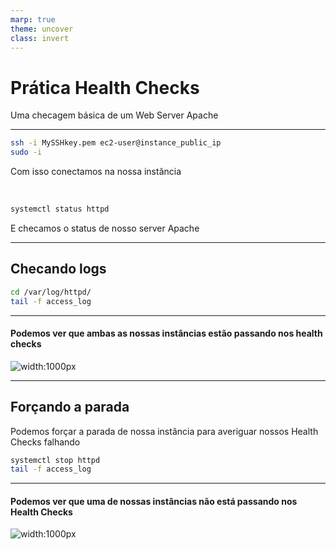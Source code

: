 ```yaml
---
marp: true
theme: uncover
class: invert
---
```


# Prática Health Checks
Uma checagem básica de um Web Server Apache

---

```bash
ssh -i MySSHkey.pem ec2-user@instance_public_ip  
sudo -i
```

Com isso conectamos na nossa instância

<br>

```bash
systemctl status httpd
```

E checamos o status de nosso server Apache

---

## Checando logs

``` bash
cd /var/log/httpd/  
tail -f access_log
```

---

#### Podemos ver que ambas as nossas instâncias estão passando nos health checks

![width:1000px](../marp_statics/health_checks.jpg)

---

## Forçando a parada

Podemos forçar a parada de nossa instância para averiguar nossos Health Checks falhando

```bash
systemctl stop httpd  
tail -f access_log
```

--- 

#### Podemos ver que uma de nossas instâncias não está passando nos Health Checks

![width:1000px](../marp_statics/failed-health_checks.png)